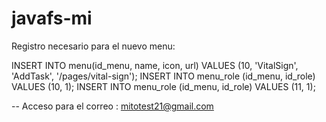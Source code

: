# javafs-mi

Registro necesario para el nuevo menu:

INSERT INTO menu(id_menu, name, icon, url) VALUES (10, 'VitalSign', 'AddTask', '/pages/vital-sign');
INSERT INTO menu_role (id_menu, id_role) VALUES (10, 1);
INSERT INTO menu_role (id_menu, id_role) VALUES (11, 1);

-- Acceso para el correo : mitotest21@gmail.com
